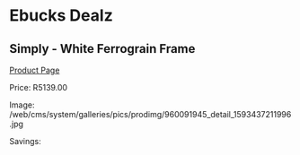 
# Ebucks Dealz
## Simply - White Ferrograin Frame
[Product Page](https://www.ebucks.com/web/shop/productSelected.do?prodId=960091945&catId=1130195724)

Price: R5139.00

Image: /web/cms/system/galleries/pics/prodimg/960091945_detail_1593437211996.jpg

Savings: 


	